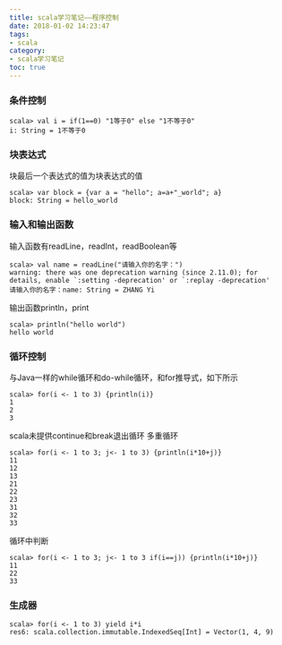 ```yaml
---
title: scala学习笔记——程序控制
date: 2018-01-02 14:23:47
tags:
- scala
category:
- scala学习笔记
toc: true
---
```

### 条件控制
```
scala> val i = if(1==0) "1等于0" else "1不等于0"
i: String = 1不等于0
```
### 块表达式
块最后一个表达式的值为块表达式的值
```
scala> var block = {var a = "hello"; a=a+"_world"; a}
block: String = hello_world
```
### 输入和输出函数
输入函数有readLine，readInt，readBoolean等
```
scala> val name = readLine("请输入你的名字：")
warning: there was one deprecation warning (since 2.11.0); for details, enable `:setting -deprecation' or `:replay -deprecation'
请输入你的名字：name: String = ZHANG Yi
```
输出函数println，print
```
scala> println("hello world")
hello world
```
### 循环控制
与Java一样的while循环和do-while循环，和for推导式，如下所示
```
scala> for(i <- 1 to 3) {println(i)}
1
2
3
```
scala未提供continue和break退出循环
多重循环
```
scala> for(i <- 1 to 3; j<- 1 to 3) {println(i*10+j)}
11
12
13
21
22
23
31
32
33
```
循环中判断
```
scala> for(i <- 1 to 3; j<- 1 to 3 if(i==j)) {println(i*10+j)}
11
22
33
```
### 生成器
```
scala> for(i <- 1 to 3) yield i*i
res6: scala.collection.immutable.IndexedSeq[Int] = Vector(1, 4, 9)
```

